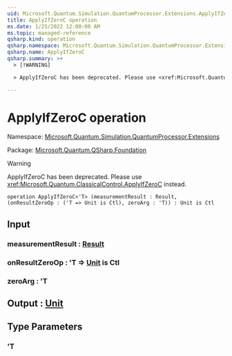 ```yaml
---
uid: Microsoft.Quantum.Simulation.QuantumProcessor.Extensions.ApplyIfZeroC
title: ApplyIfZeroC operation
ms.date: 1/25/2022 12:00:00 AM
ms.topic: managed-reference
qsharp.kind: operation
qsharp.namespace: Microsoft.Quantum.Simulation.QuantumProcessor.Extensions
qsharp.name: ApplyIfZeroC
qsharp.summary: >+
  > [!WARNING]

  > ApplyIfZeroC has been deprecated. Please use <xref:Microsoft.Quantum.ClassicalControl.ApplyIfZeroC> instead.

---
```


# ApplyIfZeroC operation

Namespace: [Microsoft.Quantum.Simulation.QuantumProcessor.Extensions](xref:Microsoft.Quantum.Simulation.QuantumProcessor.Extensions)

Package: [Microsoft.Quantum.QSharp.Foundation](https://nuget.org/packages/Microsoft.Quantum.QSharp.Foundation)


> [!WARNING]
> ApplyIfZeroC has been deprecated. Please use <xref:Microsoft.Quantum.ClassicalControl.ApplyIfZeroC> instead.



```qsharp
operation ApplyIfZeroC<'T> (measurementResult : Result, (onResultZeroOp : ('T => Unit is Ctl), zeroArg : 'T)) : Unit is Ctl
```


## Input

### measurementResult : [Result](xref:microsoft.quantum.qsharp.valueliterals#result-literal)




### onResultZeroOp : 'T => [Unit](xref:microsoft.quantum.qsharp.valueliterals#unit-literal)  is Ctl




### zeroArg : 'T





## Output : [Unit](xref:microsoft.quantum.qsharp.valueliterals#unit-literal)



## Type Parameters

### 'T

